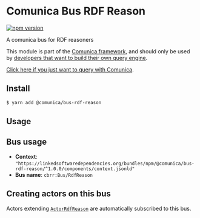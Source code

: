 # Comunica Bus RDF Reason

[![npm version](https://badge.fury.io/js/%40comunica%2Fbus-rdf-reason.svg)](https://www.npmjs.com/package/@comunica/bus-rdf-reason)

A comunica bus for RDF reasoners

This module is part of the [Comunica framework](https://github.com/comunica/comunica),
and should only be used by [developers that want to build their own query engine](https://comunica.dev/docs/modify/).

[Click here if you just want to query with Comunica](https://comunica.dev/docs/query/).

## Install

```bash
$ yarn add @comunica/bus-rdf-reason
```

## Usage

## Bus usage

* **Context**: `"https://linkedsoftwaredependencies.org/bundles/npm/@comunica/bus-rdf-reason/^1.0.0/components/context.jsonld"`
* **Bus name**: `cbrr:Bus/RdfReason`

## Creating actors on this bus

Actors extending [`ActorRdfReason`](TODO:jsdoc_url) are automatically subscribed to this bus.
